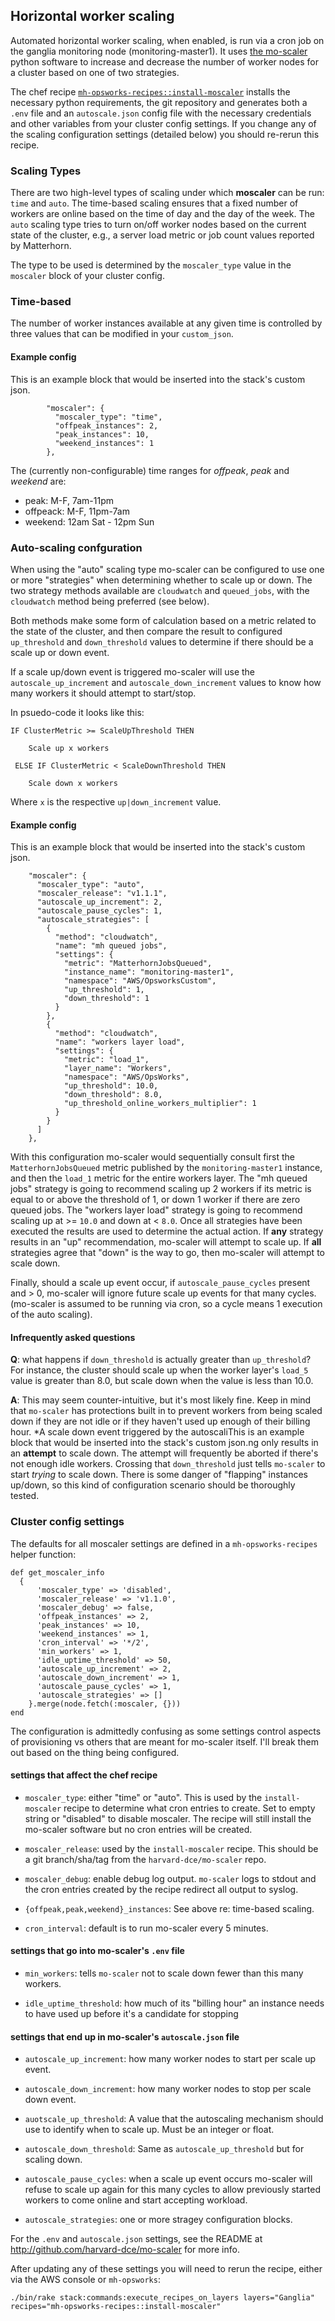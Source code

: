 ## Horizontal worker scaling

Automated horizontal worker scaling, when enabled, is run via a cron job on the ganglia
monitoring node (monitoring-master1). It uses [the mo-scaler](https://github.com/harvard-dce/mo-scaler)
python software to increase and decrease the number of worker nodes for a cluster
based on one of two strategies.

The chef recipe [`mh-opsworks-recipes::install-moscaler`](https://github.com/harvard-dce/mh-opsworks-recipes/blob/master/recipes/install-moscaler.rb) installs the
necessary python requirements, the git repository and generates both a `.env` file
and an `autoscale.json` config file with the necessary credentials and other variables from 
your cluster config settings. If you change any of the scaling
configuration settings (detailed below) you should re-rerun this recipe.

### Scaling Types

There are two high-level types of scaling under which **moscaler** can be run: `time` and `auto`.
The time-based scaling ensures that a fixed number of workers are online based on
the time of day and the day of the week. The `auto` scaling type tries to turn on/off 
worker nodes based on the current state of the cluster, e.g., a server load metric or
job count values reported by Matterhorn.

The type to be used is determined by the `moscaler_type` value in the `moscaler`
block of your cluster config. 

### Time-based

The number of worker instances available at any given time is controlled by
three values that can be modified in your `custom_json`.

#### Example config

This is an example block that would be inserted into the stack's custom json.

            "moscaler": {
              "moscaler_type": "time",
              "offpeak_instances": 2,
              "peak_instances": 10,
              "weekend_instances": 1
            },

The (currently non-configurable) time ranges for *offpeak*, *peak* and *weekend* are:

* peak: M-F, 7am-11pm
* offpeack: M-F, 11pm-7am
* weekend: 12am Sat - 12pm Sun

### Auto-scaling confguration

When using the "auto" scaling type mo-scaler can be configured to use one or more "strategies"
when determining whether to scale up or down. The two strategy methods available are `cloudwatch` 
and `queued_jobs`, with the `cloudwatch` method being preferred (see below).

Both methods make some form of calculation based on a metric related to the state of the cluster, 
and then compare the result to configured `up_threshold` and `down_threshold` values to 
determine if there should be a scale up or down event. 

If a scale up/down event is triggered mo-scaler will use the `autoscale_up_increment` and 
`autoscale_down_increment` values to know how many workers it should attempt to start/stop.

In psuedo-code it looks like this:

    IF ClusterMetric >= ScaleUpThreshold THEN

        Scale up x workers

     ELSE IF ClusterMetric < ScaleDownThreshold THEN

        Scale down x workers

Where `x` is the respective `up|down_increment` value.

#### Example config

This is an example block that would be inserted into the stack's custom json.

        "moscaler": {
          "moscaler_type": "auto",
          "moscaler_release": "v1.1.1",
          "autoscale_up_increment": 2,
          "autoscale_pause_cycles": 1,
          "autoscale_strategies": [
            {
              "method": "cloudwatch",
              "name": "mh queued jobs",
              "settings": {
                "metric": "MatterhornJobsQueued",
                "instance_name": "monitoring-master1",
                "namespace": "AWS/OpsworksCustom",
                "up_threshold": 1,
                "down_threshold": 1
              }
            },
            {
              "method": "cloudwatch",
              "name": "workers layer load",
              "settings": {
                "metric": "load_1",
                "layer_name": "Workers",
                "namespace": "AWS/OpsWorks",
                "up_threshold": 10.0,
                "down_threshold": 8.0,
                "up_threshold_online_workers_multiplier": 1
              }
            }
          ]
        },

With this configuration mo-scaler would sequentially consult first the `MatterhornJobsQueued` metric 
published by the `monitoring-master1` instance, and then the `load_1` metric for the entire workers
layer. The "mh queued jobs" strategy is going to recommend scaling up 2 workers if its metric is 
equal to or above the threshold of 1, or down 1 worker if there are zero queued jobs. The "workers layer load"
strategy is going to recommend scaling up at >= `10.0` and down at < `8.0`. Once all strategies have
been executed the results are used to determine the actual action. If **any** strategy results in an
"up" recommendation, mo-scaler will attempt to scale up. If **all** strategies agree that "down" is
the way to go, then mo-scaler will attempt to scale down.

Finally, should a scale up event occur, if `autoscale_pause_cycles` present and > 0, mo-scaler will
ignore future scale up events for that many cycles. (mo-scaler is assumed to be running via cron, so
a cycle means 1 execution of the auto scaling).

#### Infrequently asked questions

**Q**: what happens if `down_threshold` is actually greater than `up_threshold`? For instance, the
cluster should scale up when the worker layer's `load_5` value is greater than 8.0, but scale down when the value is
less than 10.0.

**A**: This may seem counter-intuitive, but it's most likely fine. Keep in mind that `mo-scaler` has
protections built in to prevent workers from being scaled down if they are not idle or if they haven't used up enough
of their billing hour. *A scale down event triggered by the autoscaliThis is an example block that would be inserted into the stack's custom json.ng only results in an **attempt** to scale down.
The attempt will frequently be aborted if there's not enough idle workers. Crossing that `down_threshold`
just tells `mo-scaler` to start *trying* to scale down. There is some danger of "flapping" instances up/down, so this
kind of configuration scenario should be thoroughly tested.

### Cluster config settings

The defaults for all moscaler settings are defined in a `mh-opsworks-recipes` helper function:

    def get_moscaler_info
      {
          'moscaler_type' => 'disabled',
          'moscaler_release' => 'v1.1.0',
          'moscaler_debug' => false,
          'offpeak_instances' => 2,
          'peak_instances' => 10,
          'weekend_instances' => 1,
          'cron_interval' => '*/2',
          'min_workers' => 1,
          'idle_uptime_threshold' => 50,
          'autoscale_up_increment' => 2,
          'autoscale_down_increment' => 1,
          'autoscale_pause_cycles' => 1,
          'autoscale_strategies' => []
        }.merge(node.fetch(:moscaler, {}))
    end

The configuration is admittedly confusing as some settings control aspects of provisioning vs others
that are meant for mo-scaler itself. I'll break them out based on the thing being configured.

#### settings that affect the chef recipe

* `moscaler_type`: either "time" or "auto". This is used by the `install-moscaler` recipe to determine
  what cron entries to create. Set to empty string or "disabled" to disable moscaler. 
  The recipe will still install the mo-scaler software but no cron entries will be created.
  
* `moscaler_release`: used by the `install-moscaler` recipe. This should be a git 
  branch/sha/tag from the `harvard-dce/mo-scaler` repo.

* `moscaler_debug`: enable debug log output. `mo-scaler` logs to stdout and the cron entries created 
  by the recipe redirect all output to syslog.
  
* `{offpeak,peak,weekend}_instances`: See above re: time-based scaling.

* `cron_interval`: default is to run mo-scaler every 5 minutes.

#### settings that go into mo-scaler's `.env` file

* `min_workers`: tells `mo-scaler` not to scale down fewer than this many workers.

* `idle_uptime_threshold`: how much of its "billing hour" an instance needs to have used up before
  it's a candidate for stopping
  
#### settings that end up in mo-scaler's `autoscale.json` file

* `autoscale_up_increment`: how many worker nodes to start per scale up event.

* `autoscale_down_increment`: how many worker nodes to stop per scale down event.

* `auotscale_up_threshold`: A value that the autoscaling mechanism should use to identify when to 
  scale up. Must be an integer or float.

* `autoscale_down_threshold`: Same as `autoscale_up_threshold` but for scaling down.

* `autoscale_pause_cycles`: when a scale up event occurs mo-scaler will refuse to scale up
  again for this many cycles to allow previously started workers to come online and start accepting
  workload.
 
* `autoscale_strategies`: one or more stragey configuration blocks.

For the `.env` and `autoscale.json` settings, see the README at http://github.com/harvard-dce/mo-scaler
for more info.

After updating any of these settings you will need to rerun the recipe, either via the AWS console
or `mh-opsworks`:

`./bin/rake stack:commands:execute_recipes_on_layers layers="Ganglia" recipes="mh-opsworks-recipes::install-moscaler"`
